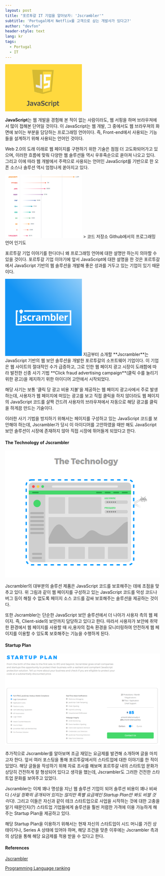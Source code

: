 ```yaml
---
layout: post
title: "포르투갈 IT 기업을 알아보자: 'Jscrambler'"
subtitle: 'Portugal에서 Netflix를 고객으로 삼는 개발사가 있다고?'
author: "devfon"
header-style: text
lang: kr
tags:
  - Portugal
  - IT
---
```


<img src="/img/in-post/javascripts.jpg" width="250">

**JavaScript**는 웹 개발을 경험해 본 적이 없는 사람이라도, 웹 서핑을 하며 브라우져에서 많이 접해본 단어일 것이다. 이 JavaScript는 웹 개발, 그 중에서도 웹 브라우져의 화면에 보이는 부분을 담당하는 프로그래밍 언어이다. 즉, Front-end에서 사용되는 기능들을 설계하기 위해 사용되는 언어인 것이다.

Web 2.0의 도래 이래로 웹 페이지를 구현하기 위한 기술은 점점 더 고도화되어가고 있으며, 이러한 흐름에 맞춰 다양한 웹 솔루션들 역시 우후죽순으로 쏟아져 나오고 있다. 그리고 이에 따라 웹 개발에서 주력으로 사용되는 언어인 JavaScript를 기반으로 한 오픈 소스나 솔루션 역시 엄청나게 쏟아지고 있다.

<img src="/img/in-post/jsgit.png" width="250">
> 코드 저장소 Github에서의 프로그래밍 언어 인기도

포르투갈 기업 이야기를 한다더니 왜 프로그래밍 언어에 대한 설명만 하는지 의아할 수 있을 것이다. 포르투갈 기업 이야기에 앞서 JavaScript에 대한 설명을 한 것은 포르투갈에서 JavaScript 기반의 웹 솔루션을 개발해 좋은 성과를 거두고 있는 기업이 있기 때문이다.

<img src="/img/in-post/jscrambler.png" width="250">
지금부터 소개할 **Jscrambler**는 JavaScript 기반의 웹 보안 솔루션을 개발한 포르투갈의 소프트웨어 기업이다. 이 기업은 웹 사이트의 절대적인 수가 급증하고, 그로 인한 웹 페이지 광고 시장이 도래함에 따라 발전한 신종 사기 기법 **Click fraud advertising campaign**(클릭 수를 늘리기 위한 광고)을 제지하기 위한 아이디어 고안에서 시작되었다.

해당 사기는 보통 '클릭 당 광고 비용 지불'을 제공하는 웹 페이지 광고사에서 주로 발생하는데, 사용자가 웹 페이지에 떠있는 광고를 보고 직접 클릭을 하지 않더라도 웹 페이지의 JavaScript 코드를 살짝 건드려 사용자의 브라우져에서 자동으로 해당 광고를 클릭을 하게끔 만드는 기술이다.

이러한 사기 기법을 방지하기 위해서는 페이지를 구성하고 있는 JavaScript 코드를 보안해야 하는데, Jscrambler가 당시 이 아이디어를 고안하였을 때만 해도 JavaScript 보안 솔루션이 시장에 존재하지 않아 직접 시장에 뛰어들게 되었다고 한다.

#### The Technology of Jscrambler
![](/img/in-post/jstech.png)

Jscrambler의 대부분의 솔루션 제품은 JavaScript 코드를 보호해주는 데에 초점을 맞추고 있다. 위 그림과 같이 웹 페이지를 구성하고 있는 JavaScript 코드를 악성 코드나 버그 등이 해칠 수 없도록 페이지 소스 코드를 감싸 보호해주는 솔루션을 제공하는 것이다.

또한 Jscrambler는 단순한 JavaScript 보안 솔루션에서 더 나아가 사용자 측의 웹 페이지. 즉, Client-side의 보안까지 담당하고 있다고 한다. 따라서 사용자가 보안에 취약한 환경에서 웹 페이지를 사용할 때 사,용자의 접속 환경을 모니터링하여 안전하게 웹 페이지를 이용할 수 있도록 보호해주는 기능을 수행하게 된다.

#### Startup Plan
![](/img/in-post/jssp.png)

추가적으로 Jscrambler를 알아보며 조금 재밌는 요금제를 발견해 소개하며 글을 마치고자 한다. 앞서 여러 포스팅을 통해 포르투갈에서의 스타트업에 대한 이야기를 한 적이 있었다. 해당 글들을 작성하기 위해 자료 조사를 해보며 포르투갈 내의 스타트업 문화가 상당히 건전하게 잘 형성되어 있다고 생각을 했는데, Jscrambler도 그러한 건전한 스타트업 문화를 보여주고 있었다.

Jscrambler는 이제 꽤나 명성을 지닌 웹 솔루션 기업이 되어 솔루션 비용이 꽤나 비싸다 *(사실 정확히 공개되어 있지는 않지만 특별 요금제인 Startup Plan만 봐도 비쌀 것이다)*. 그리고 이들은 자신과 같이 테크 스타트업으로 사업을 시작하는 것에 대한 고충을 알기 때문인지(?) 스타트업 기업들에게 솔루션을 훨씬 저렴한 가격에 이용 가능하게 해주는 Startup Plan을 제공하고 있다. 

해당 Startup Plan을 이용하기 위해서는 현재 자신의 스타트업이 시드 머니를 가진 상태이거나, Series A 상태에 있어야 하며, 해당 조건을 맞춘 이후에는 Jscrambler 측과의 상담을 통해 해당 요금제를 적용 받을 수 있다고 한다.

#### References
[Jscrambler](https://jscrambler.com/)

[Programming Language ranking](https://hackernoon.com/top-3-most-popular-programming-languages-in-2018-and-their-annual-salaries-51b4a7354e06)